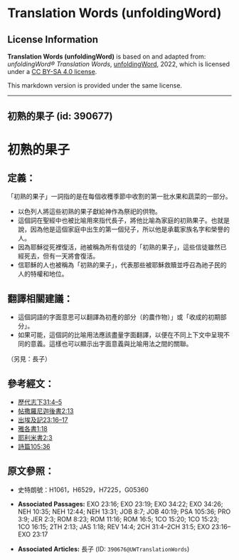 # Translation Words (unfoldingWord)

## License Information

**Translation Words (unfoldingWord)** is based on and adapted from: _unfoldingWord® Translation Words_, [unfoldingWord](https://unfoldingword.org/utw), 2022, which is licensed under a [CC BY-SA 4.0 license](https://creativecommons.org/licenses/by-sa/4.0/legalcode.en).

This markdown version is provided under the same license.



--------------------------------

## 初熟的果子 (id: 390677)

初熟的果子
=====

定義：
---

「初熟的果子」一詞指的是在每個收穫季節中收割的第一批水果和蔬菜的一部分。

* 以色列人將這些初熟的果子獻給神作為祭祀的供物。
* 這個詞在聖經中也被比喻用來指代長子，將他比喻為家庭的初熟果子。也就是說，因為他是這個家庭中出生的第一個兒子，所以他是承載家族名字和榮譽的人。
* 因為耶穌從死裡復活，祂被稱為所有信徒的「初熟的果子」，這些信徒雖然已經死去，但有一天將會復活。
* 信耶穌的人也被稱為「初熟的果子」，代表那些被耶穌救贖並呼召為祂子民的人的特權和地位。

翻譯相關建議：
-------

* 這個詞語的字面意思可以翻譯為初產的部分（的農作物）」或「收成的初期部分」。
* 如果可能，這個詞的比喻用法應該盡量字面翻譯，以便在不同上下文中呈現不同的意義。這樣也可以顯示出字面意義與比喻用法之間的關聯。

（另見：長子）

參考經文：
-----

* [歷代志下31:4–5](https://ref.ly/2Chr31:4-2Chr31:5)
* [帖撒羅尼迦後書2:13](https://ref.ly/2Thess2:13)
* [出埃及記23:16–17](https://ref.ly/Exod23:16-Exod23:17)
* [雅各書1:18](https://ref.ly/Jas1:18)
* [耶利米書2:3](https://ref.ly/Jer2:3)
* [詩篇105:36](https://ref.ly/Ps105:36)

原文參照：
-----

* 史特朗號：H1061，H6529，H7225，G05360

* **Associated Passages:** EXO 23:16; EXO 23:19; EXO 34:22; EXO 34:26; NEH 10:35; NEH 12:44; NEH 13:31; JOB 8:7; JOB 40:19; PSA 105:36; PRO 3:9; JER 2:3; ROM 8:23; ROM 11:16; ROM 16:5; 1CO 15:20; 1CO 15:23; 1CO 16:15; 2TH 2:13; JAS 1:18; REV 14:4; 2CH 31:4–2CH 31:5; EXO 23:16–EXO 23:17
* **Associated Articles:** 長子 (ID: `390676@UWTranslationWords`)

